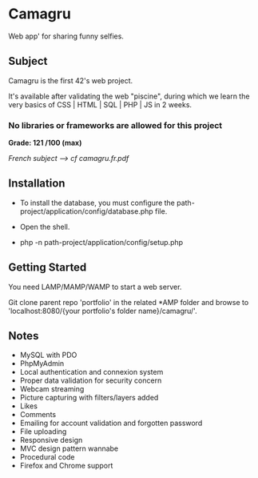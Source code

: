 # Camagru

Web app' for sharing funny selfies.


## Subject

Camagru is the first 42's web project.

It's available after validating the web "piscine", during which we learn the very basics of CSS | HTML | SQL | PHP | JS in 2 weeks.

### No libraries or frameworks are allowed for this project


__Grade: 121 /100 (max)__

*French subject --> cf camagru.fr.pdf*

## Installation

- To install the database, you must configure the path-project/application/config/database.php file.

- Open the shell.
  		  
- php -n path-project/application/config/setup.php

## Getting Started

You need LAMP/MAMP/WAMP to start a web server.

Git clone parent repo 'portfolio' in the related *AMP folder and browse to 'localhost:8080/{your portfolio's folder name}/camagru/'.

## Notes

- MySQL with PDO
- PhpMyAdmin
- Local authentication and connexion system
- Proper data validation for security concern
- Webcam streaming
- Picture capturing with filters/layers added
- Likes
- Comments
- Emailing for account validation and forgotten password
- File uploading
- Responsive design
- MVC design pattern wannabe
- Procedural code
- Firefox and Chrome support

